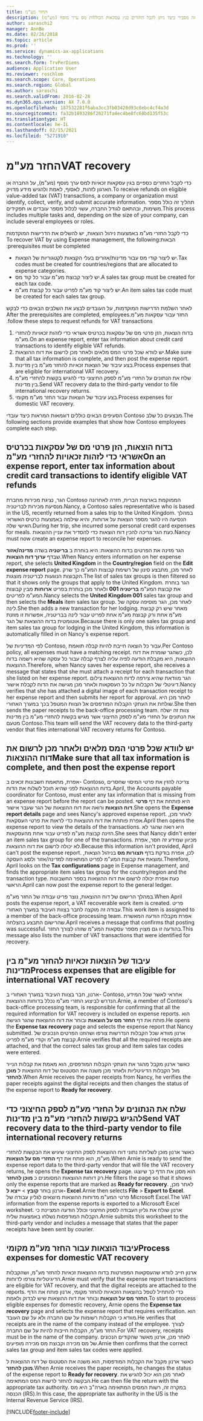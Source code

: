 ```yaml
---
title: החזר מע"מ
description: נושא זה מסביר כיצד ניתן לקבל החזרים בגין עסקאות הכוללות מס ערך מוסף (מע"מ).
author: saraschi2
manager: AnnBe
ms.date: 02/26/2018
ms.topic: article
ms.prod: ''
ms.service: dynamics-ax-applications
ms.technology: ''
ms.search.form: TrvPerDiems
audience: Application User
ms.reviewer: roschlom
ms.search.scope: Core, Operations
ms.search.region: Global
ms.author: saraschi
ms.search.validFrom: 2016-02-28
ms.dyn365.ops.version: AX 7.0.0
ms.openlocfilehash: 187532281f6aba3cc3fb03428d93c8ebc4cf4a3d
ms.sourcegitcommit: fa32b1893286f20271fa4ec4be8fc68bd135f53c
ms.translationtype: HT
ms.contentlocale: he-IL
ms.lasthandoff: 02/15/2021
ms.locfileid: "5271910"
---
```

# <a name="vat-recovery"></a><span data-ttu-id="a619c-103">החזר מע"מ</span><span class="sxs-lookup"><span data-stu-id="a619c-103">VAT recovery</span></span> 

<span data-ttu-id="a619c-104">כדי לקבל החזרים כספיים בגין עסקאות זכאיות למס ערך מוסף (מע"מ), על החברה או הארגון לזהות, לאסוף, לאמת ולהגיש מידע מדויק.</span><span class="sxs-lookup"><span data-stu-id="a619c-104">To receive refunds on eligible value-added tax (VAT) transactions, a company or organization must identify, collect, verify, and submit accurate information.</span></span> <span data-ttu-id="a619c-105">תהליך זה כולל מספר משימות, ובהתאם לגודל החברה, עשוי לכלול מספר עובדים או תפקידים.</span><span class="sxs-lookup"><span data-stu-id="a619c-105">This process includes multiple tasks and, depending on the size of your company, can include several employees or roles.</span></span>

<span data-ttu-id="a619c-106">כדי לקבל החזרי מע"מ באמצעות ניהול הוצאות, יש להשלים את ה‏‫דרישות המוקדמות הבאות:</span><span class="sxs-lookup"><span data-stu-id="a619c-106">To recover VAT by using Expense management, the following prerequisites must be completed:</span></span>

- <span data-ttu-id="a619c-107">יש ליצור קודי מס עבור מדינות/אזורים בעלי הקצאות לקטגוריות של הוצאות.</span><span class="sxs-lookup"><span data-stu-id="a619c-107">Tax codes must be created for countries/regions that are allocated to expense categories.</span></span>
- <span data-ttu-id="a619c-108">יש ליצור קבוצת מע"מ עבור כל קוד מס.</span><span class="sxs-lookup"><span data-stu-id="a619c-108">A sales tax group must be created for each tax code.</span></span>
- <span data-ttu-id="a619c-109">יש ליצור קוד מע"מ לפריט עבור כל קבוצת מע"מ.</span><span class="sxs-lookup"><span data-stu-id="a619c-109">An item sales tax code must be created for each sales tax group.</span></span>

<span data-ttu-id="a619c-110">לאחר השלמת ‏‫הדרישות המוקדמות, על העובדים לבצע את השלבים הבאים כדי לבקש החזר עבור עסקאות מע"מ.</span><span class="sxs-lookup"><span data-stu-id="a619c-110">After the prerequisites are completed, employees follow these steps to request refunds for VAT transactions.</span></span>

1. <span data-ttu-id="a619c-111">בדוח הוצאות, הזן פרטי מס של עסקאות בכרטיס אשראי כדי לזהות זכאויות להחזרי מע"מ.</span><span class="sxs-lookup"><span data-stu-id="a619c-111">On an expense report, enter tax information about credit card transactions to identify eligible VAT refunds.</span></span>
2. <span data-ttu-id="a619c-112">יש לוודא שכל פרטי המס מלאים ולאחר מכן לרשום את דוח ההוצאות.</span><span class="sxs-lookup"><span data-stu-id="a619c-112">Make sure that all tax information is complete, and then post the expense report.</span></span>
3. <span data-ttu-id="a619c-113">בצע עיבוד של הוצאות זכאיות להחזר מע"מ בין מדינות.</span><span class="sxs-lookup"><span data-stu-id="a619c-113">Process expenses that are eligible for international VAT recovery.</span></span>
4. <span data-ttu-id="a619c-114">שלח את הנתונים על החזרי מע"מ לספק החיצוני כדי להגיש בקשות להחזרי מע"מ בין מדינות.</span><span class="sxs-lookup"><span data-stu-id="a619c-114">Send VAT recovery data to the third-party vendor to file international recovery returns.</span></span>
5. <span data-ttu-id="a619c-115">בצע עיבוד של הוצאות עבור החזר מע"מ מקומי.</span><span class="sxs-lookup"><span data-stu-id="a619c-115">Process expenses for domestic VAT recovery.</span></span>

<span data-ttu-id="a619c-116">הסעיפים הבאים כוללים דוגמאות המראות כיצד עובדי Contoso מבצעים כל שלב.</span><span class="sxs-lookup"><span data-stu-id="a619c-116">The following sections provide examples that show how Contoso employees complete each step.</span></span>

## <a name="on-an-expense-report-enter-tax-information-about-credit-card-transactions-to-identify-eligible-vat-refunds"></a><span data-ttu-id="a619c-117">בדוח הוצאות, הזן פרטי מס של עסקאות בכרטיס אשראי כדי לזהות זכאויות להחזרי מע"מ</span><span class="sxs-lookup"><span data-stu-id="a619c-117">On an expense report, enter tax information about credit card transactions to identify eligible VAT refunds</span></span>

<span data-ttu-id="a619c-118">הגר, נציגת מכירות מחברת Contoso הממוקמת בארצות הברית, חזרה לאחרונה מנסיעת מכירות לבריטניה.</span><span class="sxs-lookup"><span data-stu-id="a619c-118">Nancy, a Contoso sales representative who is based in the US, recently returned from a sales trip to the United Kingdom.</span></span> <span data-ttu-id="a619c-119">במהלך הנסיעה היו להגר מספר הוצאות על ארוחות, והיא שילמה באמצעות כרטיס האשראי האישי שלה.</span><span class="sxs-lookup"><span data-stu-id="a619c-119">During her trip, she incurred some personal credit card expenses for meals.</span></span> <span data-ttu-id="a619c-120">כעת הגר צריכה להכין דוח הוצאות כדי להסדיר את עניין ההוצאות.</span><span class="sxs-lookup"><span data-stu-id="a619c-120">Nancy must now create an expense report to reconcile her expenses.</span></span>

<span data-ttu-id="a619c-121">הגר מזינה את הפרטים בדוח ההוצאות: היא בוחרת ב **בריטניה** בשדה **מדינה/אזור** שבדף **ערוך דוח הוצאות**.</span><span class="sxs-lookup"><span data-stu-id="a619c-121">When Nancy enters information on her expense report, she selects **United Kingdom** in the **Country/region** field on the **Edit expense report** page.</span></span> <span data-ttu-id="a619c-122">לאחר מכן, מתבצע סינון של רשימת קבוצות המע"מ כך שרק הקבוצות הנוגעות לבריטניה מוצגות.</span><span class="sxs-lookup"><span data-stu-id="a619c-122">The list of sales tax groups is then filtered so that it shows only the groups that apply to the United Kingdom.</span></span> <span data-ttu-id="a619c-123">הגר בוחרת את קבוצת המע"מ **בריטניה 001** ולאחר מכן בוחרת בפריט **ארוחות** מבין קבוצות המע"מ לפריטים.</span><span class="sxs-lookup"><span data-stu-id="a619c-123">Nancy selects the **United Kingdom 001** sales tax group and then selects the **Meals** item sales tax group.</span></span> <span data-ttu-id="a619c-124">לאחר מכן, הגר מוסיפה עסקה של לינה.</span><span class="sxs-lookup"><span data-stu-id="a619c-124">She then adds a new transaction for her lodging.</span></span> <span data-ttu-id="a619c-125">מאחר שיש רק קבוצת מע"מ אחת ורק קבוצת מע"מ אחת לפריט עבור לינה בבריטניה, אפשרות זו מוזנת אוטומטית בדוח ההוצאות של הגר.</span><span class="sxs-lookup"><span data-stu-id="a619c-125">Because there is only one sales tax group and item sales tax group for lodging in the United Kingdom, this information is automatically filled in on Nancy's expense report.</span></span>

<span data-ttu-id="a619c-126">לפי המדיניות של Contoso, עבור כל הוצאה חייבת להיות קבלה תואמת.</span><span class="sxs-lookup"><span data-stu-id="a619c-126">Per Contoso policy, all expenses must have a matching receipt.</span></span> <span data-ttu-id="a619c-127">לכן, כשהגר שומרת את דוח ההוצאות, היא מקבלת הודעה לפיה עליה לצרף קבלה עבור כל עסקה שהיא רשמה בדוח ההוצאות.</span><span class="sxs-lookup"><span data-stu-id="a619c-127">Therefore, when Nancy saves her expense report, she receives a message that states that she must attach a receipt for each transaction that she listed on her expense report.</span></span> <span data-ttu-id="a619c-128">הגר מוודאת שהיא צירפה לדוח ההוצאות צילום דיגיטלי של הקבלות על כל העסקאות ולאחר מכן מגישה את הדוח לקבלת אישור.</span><span class="sxs-lookup"><span data-stu-id="a619c-128">Nancy verifies that she has attached a digital image of each transaction receipt to her expense report and then submits her report for approval.</span></span> <span data-ttu-id="a619c-129">לאחר מכן היא שולחת את העתקי הקבלות המודפסים אל הצוות המטפל בכך במערך האחורי.</span><span class="sxs-lookup"><span data-stu-id="a619c-129">She then sends the paper receipts to the back-office processing team.</span></span> <span data-ttu-id="a619c-130">צוות זה ישלח את הנתונים על החזרי מע"מ לספק החיצוני אשר מגיש בקשות להחזרי מע"מ בין מדינות מטעם Contoso.</span><span class="sxs-lookup"><span data-stu-id="a619c-130">This team will send the VAT recovery data to the third-party vendor that files international VAT recovery returns for Contoso.</span></span>

## <a name="make-sure-that-all-tax-information-is-complete-and-then-post-the-expense-report"></a><span data-ttu-id="a619c-131">יש לוודא שכל פרטי המס מלאים ולאחר מכן לרשום את דוח ההוצאות</span><span class="sxs-lookup"><span data-stu-id="a619c-131">Make sure that all tax information is complete, and then post the expense report</span></span>

<span data-ttu-id="a619c-132">אפרת, מתאמת חשבונות זכאים ב- Contoso, צריכה להזין את פרטי המיסוי שחסרים בדוח ההוצאות לפני שהיא תוכל לשלוח את הדוח.</span><span class="sxs-lookup"><span data-stu-id="a619c-132">April, the Accounts payable coordinator for Contoso, must enter any tax information that is missing from an expense report before the report can be posted.</span></span> <span data-ttu-id="a619c-133">היא פותחת את דף **פרטי דוח הוצאות** ורואה את דוח ההוצאות של הגר שעבר אישור.</span><span class="sxs-lookup"><span data-stu-id="a619c-133">She opens the **Expense report details** page and sees Nancy's approved expense report.</span></span> <span data-ttu-id="a619c-134">לאחר מכן, אפרת פותחת את דוח ההוצאות כדי לראות את פרטי העסקאות.</span><span class="sxs-lookup"><span data-stu-id="a619c-134">April then opens the expense report to view the details of the transactions.</span></span> <span data-ttu-id="a619c-135">היא רואה שהגר לא הזינה קבוצת מע"מ לפריט עבור אחת מהעסקאות.</span><span class="sxs-lookup"><span data-stu-id="a619c-135">She sees that Nancy didn't enter an item sales tax group for one of the transactions.</span></span> <span data-ttu-id="a619c-136">מכיוון שמידע זה חסר, אפרת לא יכולה לרשום את דוח ההוצאות.</span><span class="sxs-lookup"><span data-stu-id="a619c-136">Because this information isn't provided, April can't post the expense report.</span></span> <span data-ttu-id="a619c-137">לכן, אפרת בודקת בדף **תצורות מס** בניהול הוצאות, ומוצאת את קבוצת המע"מ לפריט המתאימה למדינה/אזור ולסוג העסקה.</span><span class="sxs-lookup"><span data-stu-id="a619c-137">Therefore, April looks on the **Tax configurations** page in Expense management, and finds the appropriate item sales tax group for the country/region and the transaction type.</span></span> <span data-ttu-id="a619c-138">כעת אפרת יכולה לרשום את דוח ההוצאות בספר החשבונות הראשי.</span><span class="sxs-lookup"><span data-stu-id="a619c-138">April can now post the expense report to the general ledger.</span></span>

<span data-ttu-id="a619c-139">במהלך הרישום של דוח ההוצאות, נוצר פריט עבודה של החזר מע"מ.</span><span class="sxs-lookup"><span data-stu-id="a619c-139">When April posts the expense report, a VAT recoverable work item is created.</span></span> <span data-ttu-id="a619c-140">פריט עבודה זה מוקצה לחבר בצוות העיבוד במערך האחורי.</span><span class="sxs-lookup"><span data-stu-id="a619c-140">This work item is assigned to a member of the back-office processing team.</span></span> <span data-ttu-id="a619c-141">אפרת מקבלת הודעה המאשרת שהרישום התבצע בהצלחה.</span><span class="sxs-lookup"><span data-stu-id="a619c-141">April receives a message that confirms that posting was successful.</span></span> <span data-ttu-id="a619c-142">בהודעה זו גם מצוין מספר עסקאות המע"מ שזוהו לצורך החזר.</span><span class="sxs-lookup"><span data-stu-id="a619c-142">This message also lists the number of VAT transactions that were identified for recovery.</span></span>

## <a name="process-expenses-that-are-eligible-for-international-vat-recovery"></a><span data-ttu-id="a619c-143">עיבוד של הוצאות זכאיות להחזר מע"מ בין מדינות</span><span class="sxs-lookup"><span data-stu-id="a619c-143">Process expenses that are eligible for international VAT recovery</span></span>

<span data-ttu-id="a619c-144">ארנון, חבר בצוות העיבוד במערך האחורי ב- Contoso, אחראי לאשר שכל המידע הנדרש לביצוע החזרי מע"מ נכלל בדוחות ההוצאות.</span><span class="sxs-lookup"><span data-stu-id="a619c-144">Arnie, a member of Contoso's back-office processing team, is responsible for confirming that all the required information for VAT recovery is included on expense reports.</span></span> <span data-ttu-id="a619c-145">הוא פותח את דף **החזר מס על הוצאות** ובוחר את דוח ההוצאות שהגר הגישה.</span><span class="sxs-lookup"><span data-stu-id="a619c-145">He opens the **Expense tax recovery** page and selects the expense report that Nancy submitted.</span></span> <span data-ttu-id="a619c-146">ארנון מוודא שכל הקבלות הנדרשות צורפו ושהוזנו הפרטים הנכונים של קבוצת מע"מ וקודי מע"מ לפריט.</span><span class="sxs-lookup"><span data-stu-id="a619c-146">Arnie verifies that all the required receipts are attached, and that the correct sales tax group and item sales tax codes were entered.</span></span>

<span data-ttu-id="a619c-147">כאשר ארנון מקבל מהגר את העתקי הקבלות המודפסים, הוא מאמת את קבלות הנייר מול הקבלות הדיגיטליות ולאחר מכן משנה את הסטטוס של דוח ההוצאות ל **מוכן להחזר**.</span><span class="sxs-lookup"><span data-stu-id="a619c-147">When Arnie receives the paper receipts from Nancy, he verifies the paper receipts against the digital receipts and then changes the status of the expense report to **Ready for recovery**.</span></span>

## <a name="send-vat-recovery-data-to-the-third-party-vendor-to-file-international-recovery-returns"></a><span data-ttu-id="a619c-148">שלח את הנתונים על החזרי מע"מ לספק החיצוני כדי להגיש בקשות להחזרי מע"מ בין מדינות</span><span class="sxs-lookup"><span data-stu-id="a619c-148">Send VAT recovery data to the third-party vendor to file international recovery returns</span></span>

<span data-ttu-id="a619c-149">כאשר ארנון מוכן לשליחת נתוני דוח ההוצאות לספק החיצוני שיגיש את הבקשות להחזרי מע"מ, הוא פותח את דף **החזרי מס על הוצאות**.</span><span class="sxs-lookup"><span data-stu-id="a619c-149">When Arnie is ready to send the expense report data to the third-party vendor that will file the VAT recovery returns, he opens the **Expense tax recovery** page.</span></span> <span data-ttu-id="a619c-150">הוא מסנן את הדף כך שיוצגו רק דוחות ההוצאות המסומנים כ **מוכן להחזר**.</span><span class="sxs-lookup"><span data-stu-id="a619c-150">He filters the page so that it shows only the expense reports that are marked as **Ready for recovery**.</span></span> <span data-ttu-id="a619c-151">לאחר מכן, ארנון בוחר **קובץ** &gt; **ייצא ל- Excel**.</span><span class="sxs-lookup"><span data-stu-id="a619c-151">Arnie then selects **File** &gt; **Export to Excel**.</span></span> <span data-ttu-id="a619c-152">פרטי המע"מ מדוחות ההוצאות מיוצאים לגליון עבודה של Microsoft Excel.</span><span class="sxs-lookup"><span data-stu-id="a619c-152">The VAT information from the expense reports is exported to a Microsoft Excel worksheet.</span></span> <span data-ttu-id="a619c-153">ארנון שולח את גליון העבודה לספק החיצוני וכולל הודעה המציינת כי הקבלות המודפסות נשלחו באמצעות שליח.</span><span class="sxs-lookup"><span data-stu-id="a619c-153">Arnie submits this worksheet to the third-party vendor and includes a message that states that the paper receipts have been sent by courier.</span></span>

## <a name="process-expenses-for-domestic-vat-recovery"></a><span data-ttu-id="a619c-154">עיבוד הוצאות עבור החזר מע"מ מקומי</span><span class="sxs-lookup"><span data-stu-id="a619c-154">Process expenses for domestic VAT recovery</span></span>

<span data-ttu-id="a619c-155">ארנון חייב לוודא שהעסקאות המפורטות בדוח ההוצאות זכאיות להחזר מע"מ, ושהקבלות הדיגיטליות צורפו לדוחות.</span><span class="sxs-lookup"><span data-stu-id="a619c-155">Arnie must verify that the expense report transactions are eligible for VAT recovery, and that the digital receipts are attached to the reports.</span></span> <span data-ttu-id="a619c-156">כדי להתחיל לטפל בהוצאות הזכאיות להחזר מקומי, ארנון פותח את הדף **החזר מס על הוצאות** ובוחר את דוח ההוצאות שיש לבדוק ולאמת.</span><span class="sxs-lookup"><span data-stu-id="a619c-156">To start to process eligible expenses for domestic recovery, Arnie opens the **Expense tax recovery** page and selects the expense report that requires verification.</span></span> <span data-ttu-id="a619c-157">הוא מוודא כי הקבלות רשומות על שם החברה ולא על שם העובד.</span><span class="sxs-lookup"><span data-stu-id="a619c-157">He verifies that receipts are in the name of the company instead of the employee.</span></span> <span data-ttu-id="a619c-158">לצורך החזר מע"מ, הקבלות חייבות להיות על שם החברה.</span><span class="sxs-lookup"><span data-stu-id="a619c-158">For VAT recovery, receipts must be in the name of the company.</span></span> <span data-ttu-id="a619c-159">לאחר מכן, ארנון מאשר שהקודים הנכונים של מס מכירה וקבוצת מס מכירה מופיעים.</span><span class="sxs-lookup"><span data-stu-id="a619c-159">Arnie then confirms that the correct sales tax group and item sales tax codes were applied.</span></span>

<span data-ttu-id="a619c-160">כאשר ארנון מקבל את הקבלות המודפסות, הוא משנה את הסטטוס של דוח ההוצאות ל **מוכן להחזר**.</span><span class="sxs-lookup"><span data-stu-id="a619c-160">When Arnie receives the paper receipts, he changes the status of the expense report to **Ready for recovery**.</span></span> <span data-ttu-id="a619c-161">לאחר מכן הוא יכול להגיש את הבקשה להחזר לרשות המס המתאימה.</span><span class="sxs-lookup"><span data-stu-id="a619c-161">He can then file the return with the appropriate tax authority.</span></span> <span data-ttu-id="a619c-162">במקרה זה, רשות המסים המתאימה בארה"ב היא מס הכנסה (IRS).</span><span class="sxs-lookup"><span data-stu-id="a619c-162">In this case, the appropriate tax authority in the US is the Internal Revenue Service (IRS).</span></span>


[!INCLUDE[footer-include](../includes/footer-banner.md)]